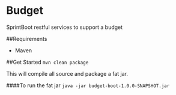 # Budget
SprintBoot restful services to support a budget

##Requirements
- Maven

##Get Started
`mvn clean package`

This will compile all source and package a fat jar.

####To run the fat jar
`java -jar budget-boot-1.0.0-SNAPSHOT.jar`
